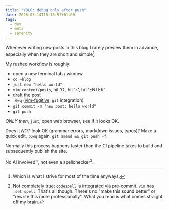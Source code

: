 ```yaml
---
title: "YOLO: debug only after push"
date: 2025-03-14T15:16:57+01:00
tags:
  - dev
  - meta
  - serenity
---
```


Whenever writing new posts in this blog I rarely preview them in advance,
especially when they are short and simple[^1].

My rushed workflow is roughly:

- open a new terminal tab / window
- `cd ~blog`
- `just new "hello world"`
- `vim content/posts`, hit 'G', hit 'k', hit 'ENTER'
- draft the post
- `:Gwq` ([vim-fugitive](https://github.com/tpope/vim-fugitive), `git`
  integration)
- `git commit -m "new post: hello world"`
- `git push`

_ONLY then_, `just`, open web browser, see if it looks OK.

Does it _NOT_ look OK (grammar errors, markdown issues, typos)? Make a quick
edit, `:Gwq` again, `git amend && git push -f`.

Normally this process happens faster than the CI pipeline takes to build and
subsequently publish the site.

No AI involved™, not even a spellchecker[^2].


[^1]: Which is what I strive for most of the time anyways.

[^2]: Not completely true:
    [`codespell`](https://github.com/codespell-project/codespell) is integrated
    via [pre-commit](https://pre-commit.com/). `vim` has `:set spell`. That's
    all though. There's no "make this sound better" or "rewrite this more
    professionally". What you read is what comes straight off my brain.
